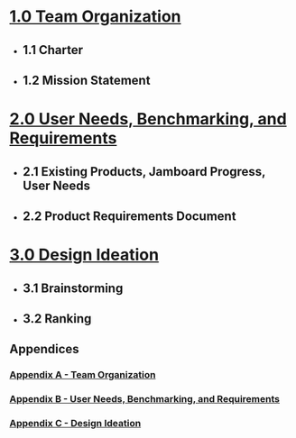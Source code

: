 # [1.0 Team Organization](Team_Organization.md)
* ## 1.1 Charter
* ## 1.2 Mission Statement

# [2.0 User Needs, Benchmarking, and Requirements](UserNeeds_Benchmarking_Requirements.md)
* ## 2.1 Existing Products, Jamboard Progress, User Needs
* ## 2.2 Product Requirements Document

# [3.0 Design Ideation](Design_Ideation.md)
* ## 3.1 Brainstorming
* ## 3.2 Ranking




## Appendices 

### [Appendix A - Team Organization](Appendix_A.md)
### [Appendix B - User Needs, Benchmarking, and Requirements](Appendix_B.md)
### [Appendix C - Design Ideation](Appendix_C.md)
